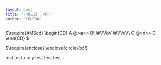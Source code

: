 ```yaml
---
layout: post
title: "가환도형 그리기"
author: "YGLENA"
---
```

$\require{AMScd}
\begin{CD}
A @>a>> B\\
@VVbV @VVcV\\
C @>d>> D
\end{CD}
$

$\require{enclose} \enclose{circle}{x}$

test test $x=y$ test test test
